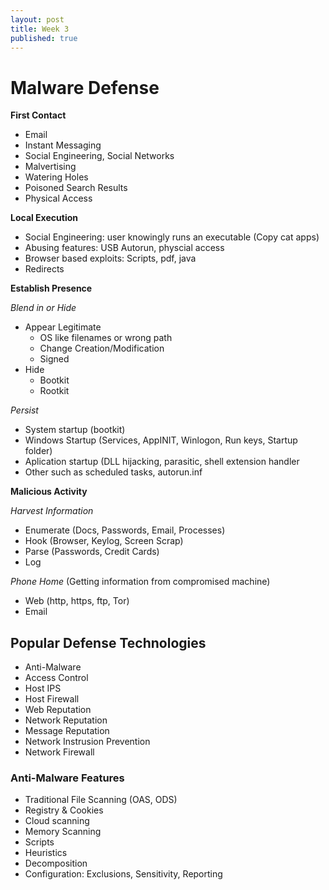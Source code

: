 ```yaml
---
layout: post
title: Week 3
published: true
---
```

# Malware Defense

**First Contact**
- Email
- Instant Messaging
- Social Engineering, Social Networks
- Malvertising
- Watering Holes 
- Poisoned Search Results
- Physical Access

**Local Execution**
- Social Engineering: user knowingly runs an executable (Copy cat apps) 
- Abusing features: USB Autorun, physcial access
- Browser based exploits: Scripts, pdf, java
- Redirects

**Establish Presence**

*Blend in or Hide*
* Appear Legitimate
    - OS like filenames or wrong path
    - Change Creation/Modification
    - Signed
* Hide 
    - Bootkit
    - Rootkit

*Persist*
- System startup (bootkit)
- Windows Startup (Services, AppINIT, Winlogon, Run keys, Startup folder) 
- Aplication startup (DLL hijacking, parasitic, shell extension handler
- Other such as scheduled tasks, autorun.inf

**Malicious Activity**

*Harvest Information*
- Enumerate (Docs, Passwords, Email, Processes)
- Hook (Browser, Keylog, Screen Scrap)
- Parse (Passwords, Credit Cards)
- Log

*Phone Home* (Getting information from compromised machine) 
- Web (http, https, ftp, Tor)
- Email

## Popular Defense Technologies
- Anti-Malware
- Access Control
- Host IPS
- Host Firewall
- Web Reputation
- Network Reputation
- Message Reputation
- Network Instrusion Prevention
- Network Firewall

### Anti-Malware Features
- Traditional File Scanning (OAS, ODS)
- Registry & Cookies
- Cloud scanning
- Memory Scanning
- Scripts
- Heuristics
- Decomposition
- Configuration: Exclusions, Sensitivity, Reporting

























